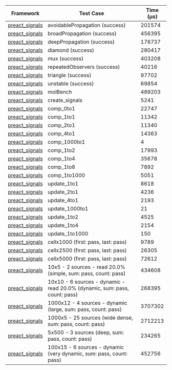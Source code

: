 | Framework | Test Case | Time (μs) |
| --- | --- | --- |
| [preact_signals](https://pub.dev/packages/preact_signals) | avoidablePropagation (success) | 201574 |
| [preact_signals](https://pub.dev/packages/preact_signals) | broadPropagation (success) | 456395 |
| [preact_signals](https://pub.dev/packages/preact_signals) | deepPropagation (success) | 178737 |
| [preact_signals](https://pub.dev/packages/preact_signals) | diamond (success) | 280417 |
| [preact_signals](https://pub.dev/packages/preact_signals) | mux (success) | 403208 |
| [preact_signals](https://pub.dev/packages/preact_signals) | repeatedObservers (success) | 40216 |
| [preact_signals](https://pub.dev/packages/preact_signals) | triangle (success) | 97702 |
| [preact_signals](https://pub.dev/packages/preact_signals) | unstable (success) | 69854 |
| [preact_signals](https://pub.dev/packages/preact_signals) | molBench | 489203 |
| [preact_signals](https://pub.dev/packages/preact_signals) | create_signals | 5241 |
| [preact_signals](https://pub.dev/packages/preact_signals) | comp_0to1 | 22747 |
| [preact_signals](https://pub.dev/packages/preact_signals) | comp_1to1 | 11342 |
| [preact_signals](https://pub.dev/packages/preact_signals) | comp_2to1 | 11340 |
| [preact_signals](https://pub.dev/packages/preact_signals) | comp_4to1 | 14363 |
| [preact_signals](https://pub.dev/packages/preact_signals) | comp_1000to1 | 4 |
| [preact_signals](https://pub.dev/packages/preact_signals) | comp_1to2 | 17993 |
| [preact_signals](https://pub.dev/packages/preact_signals) | comp_1to4 | 35678 |
| [preact_signals](https://pub.dev/packages/preact_signals) | comp_1to8 | 7892 |
| [preact_signals](https://pub.dev/packages/preact_signals) | comp_1to1000 | 5051 |
| [preact_signals](https://pub.dev/packages/preact_signals) | update_1to1 | 8618 |
| [preact_signals](https://pub.dev/packages/preact_signals) | update_2to1 | 4236 |
| [preact_signals](https://pub.dev/packages/preact_signals) | update_4to1 | 2193 |
| [preact_signals](https://pub.dev/packages/preact_signals) | update_1000to1 | 21 |
| [preact_signals](https://pub.dev/packages/preact_signals) | update_1to2 | 4525 |
| [preact_signals](https://pub.dev/packages/preact_signals) | update_1to4 | 2154 |
| [preact_signals](https://pub.dev/packages/preact_signals) | update_1to1000 | 150 |
| [preact_signals](https://pub.dev/packages/preact_signals) | cellx1000 (first: pass, last: pass) | 9789 |
| [preact_signals](https://pub.dev/packages/preact_signals) | cellx2500 (first: pass, last: pass) | 26305 |
| [preact_signals](https://pub.dev/packages/preact_signals) | cellx5000 (first: pass, last: pass) | 72612 |
| [preact_signals](https://pub.dev/packages/preact_signals) | 10x5 - 2 sources - read 20.0% (simple, sum: pass, count: pass) | 434608 |
| [preact_signals](https://pub.dev/packages/preact_signals) | 10x10 - 6 sources - dynamic - read 20.0% (dynamic, sum: pass, count: pass) | 268395 |
| [preact_signals](https://pub.dev/packages/preact_signals) | 1000x12 - 4 sources - dynamic (large, sum: pass, count: pass) | 3707302 |
| [preact_signals](https://pub.dev/packages/preact_signals) | 1000x5 - 25 sources (wide dense, sum: pass, count: pass) | 2712213 |
| [preact_signals](https://pub.dev/packages/preact_signals) | 5x500 - 3 sources (deep, sum: pass, count: pass) | 234265 |
| [preact_signals](https://pub.dev/packages/preact_signals) | 100x15 - 6 sources - dynamic (very dynamic, sum: pass, count: pass) | 452756 |
